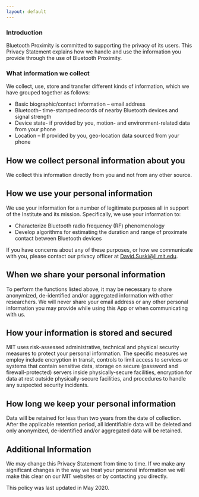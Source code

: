 ```yaml
---
layout: default
---
```


### Introduction
Bluetooth Proximity is committed to supporting the privacy of its users.  This Privacy Statement explains how we handle and use the information you provide through the use of Bluetooth Proximity.  

### What information we collect 
We collect, use, store and transfer different kinds of information, which we have grouped together as follows:  
*	Basic biographic/contact information – email address
*	Bluetooth– time-stamped records of nearby Bluetooth devices and signal strength
*	Device state- if provided by you, motion- and environment-related data from your phone
*	Location – If provided by you, geo-location data sourced from your phone
 
## How we collect personal information about you 
We collect this information directly from you and not from any other source. 
  
## How we use your personal information
We use your information for a number of legitimate purposes all in support of the Institute and its mission.  Specifically, we use your information to:
*	Characterize Bluetooth radio frequency (RF) phenomenology
*	Develop algorithms for estimating the duration and range of proximate contact between Bluetooth devices

If you have concerns about any of these purposes, or how we communicate with you, please contact our privacy officer at David.Suski@ll.mit.edu. 

## When we share your personal information
To perform the functions listed above, it may be necessary to share anonymized, de-identified and/or aggregated information with other researchers.  We will never share your email address or any other personal information you may provide while using this App or when communicating with us.

## How your information is stored and secured
MIT uses risk-assessed administrative, technical and physical security measures to protect your personal information. The specific measures we employ include encryption in transit, controls to limit access to services or systems that contain sensitive data, storage on secure (password and firewall-protected) servers inside physically-secure facilities, encryption for data at rest outside physically-secure facilities, and procedures to handle any suspected security incidents.

## How long we keep your personal information
Data will be retained for less than two years from the date of collection. After the applicable retention period, all identifiable data will be deleted and only anonymized, de-identified and/or aggregated data will be retained.

## Additional Information
We may change this Privacy Statement from time to time.  If we make any significant changes in the way we treat your personal information we will make this clear on our MIT websites or by contacting you directly. 

This policy was last updated in May 2020.